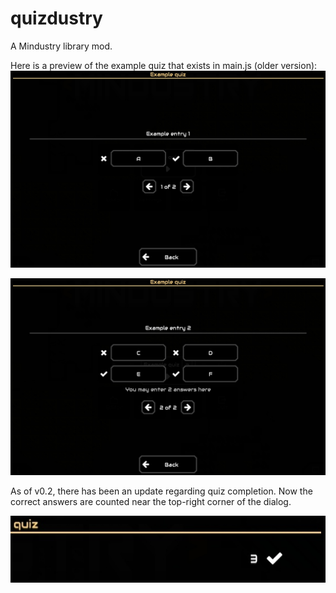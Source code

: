 # quizdustry
A Mindustry library mod.


Here is a preview of the example quiz that exists in main.js (older version):
![example1](resources/example1.jpg)

![example2](resources/example2.jpg)

As of v0.2, there has been an update regarding quiz completion.
Now the correct answers are counted near the top-right corner of the dialog.

![counter](resources/counter.jpg)